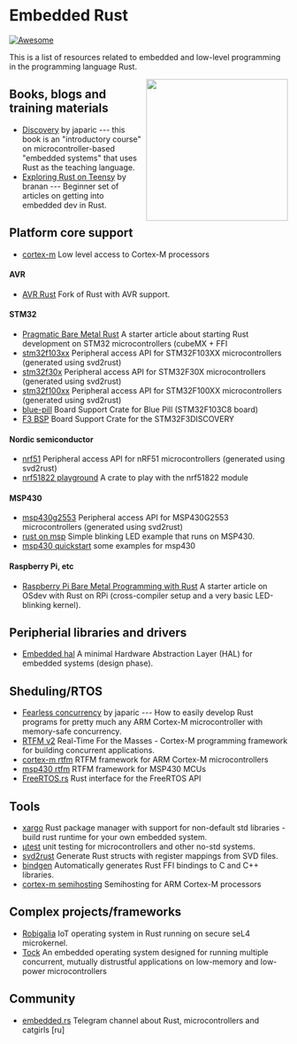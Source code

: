 # Embedded Rust

[![Awesome](https://awesome.re/badge.svg)](https://awesome.re)

This is a list of resources related to embedded and low-level programming in the programming language Rust.

[<img src="https://rawgit.com/berkus/awesome-embedded-rust/master/rust-embedded-logo-256x256.png" align="right" width="256">](http://www.rust-embedded.org)

## Books, blogs and training materials

-   [Discovery](https://japaric.github.io/discovery/) by japaric --- this book is an "introductory course" on microcontroller-based "embedded systems" that uses Rust as the teaching language.
-   [Exploring Rust on Teensy](https://branan.github.io/teensy/) by branan --- Beginner set of articles on getting into embedded dev in Rust.

## Platform core support
-    [cortex-m](https://github.com/japaric/cortex-m) Low level access to Cortex-M processors
#### AVR
-   [AVR Rust](https://github.com/avr-rust/rust) Fork of Rust with AVR support.

#### STM32
-   [Pragmatic Bare Metal Rust](http://www.hashmismatch.net/pragmatic-bare-metal-rust/) A starter article about starting Rust development on STM32 microcontrollers (cubeMX + FFI
-   [stm32f103xx](https://github.com/japaric/stm32f103xx) Peripheral access API for STM32F103XX microcontrollers (generated using svd2rust)
-   [stm32f30x](https://github.com/japaric/stm32f30x) Peripheral access API for STM32F30X microcontrollers (generated using svd2rust)
-   [stm32f100xx](https://github.com/japaric/stm32f100xx) Peripheral access API for STM32F100XX microcontrollers (generated using svd2rust)
-   [blue-pill](https://github.com/japaric/blue-pill) Board Support Crate for Blue Pill (STM32F103C8 board)
-   [F3 BSP](https://github.com/japaric/f3) Board Support Crate for the STM32F3DISCOVERY

#### Nordic semiconductor
-   [nrf51](https://github.com/japaric/nrf51) Peripheral access API for nRF51 microcontrollers (generated using svd2rust)
-   [nrf51822 playground](https://github.com/japaric/nrf51822) A crate to play with the nrf51822 module

#### MSP430
-   [msp430g2553](https://github.com/japaric/msp430g2553) Peripheral access API for MSP430G2553 microcontrollers (generated using svd2rust)
-   [rust on msp](https://github.com/japaric/rust_on_msp) Simple blinking LED example that runs on MSP430.
-   [msp430 quickstart](https://github.com/japaric/msp430-quickstart) some examples for msp430

#### Raspberry Pi, etc
-   [Raspberry Pi Bare Metal Programming with Rust](https://medium.com/@thiagopnts/raspberry-pi-bare-metal-programming-with-rust-a6f145e84024) A starter article on OSdev with Rust on RPi (cross-compiler setup and a very basic LED-blinking kernel).

## Peripherial libraries and drivers
-   [Embedded hal](https://japaric.github.io/embedded-hal/embedded_hal/index.html) A minimal Hardware Abstraction Layer (HAL) for embedded systems (design phase).

## Sheduling/RTOS 
-   [Fearless concurrency](http://blog.japaric.io/fearless-concurrency/) by japaric --- How to easily develop Rust programs for pretty much any ARM Cortex-M microcontroller with memory-safe concurrency.
-   [RTFM v2](http://blog.japaric.io/rtfm-v2/) Real-Time For the Masses - Cortex-M programming framework for building concurrent applications.
-   [cortex-m rtfm](https://github.com/japaric/cortex-m-rtfm) RTFM framework for ARM Cortex-M microcontrollers
-   [msp430 rtfm](https://github.com/japaric/msp430-rtfm) RTFM framework for MSP430 MCUs
-   [FreeRTOS.rs](https://github.com/hashmismatch/freertos.rs) Rust interface for the FreeRTOS API

## Tools 
-   [xargo](https://github.com/japaric/xargo) Rust package manager with support for non-default std libraries - build rust runtime for your own embedded system.
-   [μtest](https://github.com/japaric/utest) unit testing for microcontrollers and other no-std systems.
-   [svd2rust](https://github.com/japaric/svd2rust) Generate Rust structs with register mappings from SVD files.
-   [bindgen](https://crates.io/crates/bindgen) Automatically generates Rust FFI bindings to C and C++ libraries.
-    [cortex-m semihosting](https://github.com/japaric/cortex-m-semihosting) Semihosting for ARM Cortex-M processors

## Complex projects/frameworks
-   [Robigalia](https://robigalia.org) IoT operating system in Rust running on secure seL4 microkernel.
-   [Tock](https://www.tockos.org) An embedded operating system designed for running multiple concurrent, mutually distrustful applications on low-memory and low-power microcontrollers

## Community
- [embedded.rs](https://t.me/embedded_rs) Telegram channel about Rust, microcontrollers and catgirls [ru]
